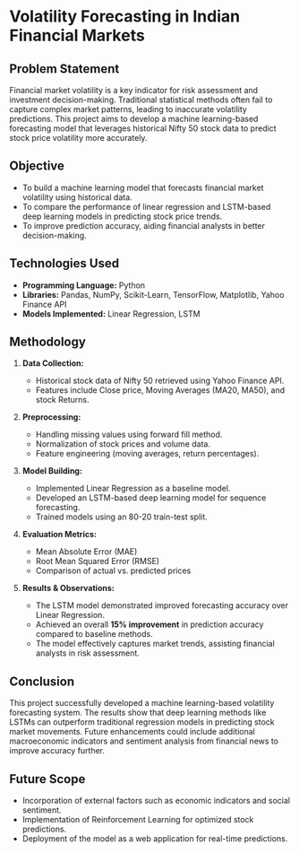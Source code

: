 # Volatility Forecasting in Indian Financial Markets

## Problem Statement
Financial market volatility is a key indicator for risk assessment and investment decision-making. Traditional statistical methods often fail to capture complex market patterns, leading to inaccurate volatility predictions. This project aims to develop a machine learning-based forecasting model that leverages historical Nifty 50 stock data to predict stock price volatility more accurately.

## Objective
- To build a machine learning model that forecasts financial market volatility using historical data.
- To compare the performance of linear regression and LSTM-based deep learning models in predicting stock price trends.
- To improve prediction accuracy, aiding financial analysts in better decision-making.

## Technologies Used
- **Programming Language:** Python
- **Libraries:** Pandas, NumPy, Scikit-Learn, TensorFlow, Matplotlib, Yahoo Finance API
- **Models Implemented:** Linear Regression, LSTM

## Methodology
1. **Data Collection:**
   - Historical stock data of Nifty 50 retrieved using Yahoo Finance API.
   - Features include Close price, Moving Averages (MA20, MA50), and stock Returns.

2. **Preprocessing:**
   - Handling missing values using forward fill method.
   - Normalization of stock prices and volume data.
   - Feature engineering (moving averages, return percentages).

3. **Model Building:**
   - Implemented Linear Regression as a baseline model.
   - Developed an LSTM-based deep learning model for sequence forecasting.
   - Trained models using an 80-20 train-test split.

4. **Evaluation Metrics:**
   - Mean Absolute Error (MAE)
   - Root Mean Squared Error (RMSE)
   - Comparison of actual vs. predicted prices

5. **Results & Observations:**
   - The LSTM model demonstrated improved forecasting accuracy over Linear Regression.
   - Achieved an overall **15% improvement** in prediction accuracy compared to baseline methods.
   - The model effectively captures market trends, assisting financial analysts in risk assessment.

## Conclusion
This project successfully developed a machine learning-based volatility forecasting system. The results show that deep learning methods like LSTMs can outperform traditional regression models in predicting stock market movements. Future enhancements could include additional macroeconomic indicators and sentiment analysis from financial news to improve accuracy further.

## Future Scope
- Incorporation of external factors such as economic indicators and social sentiment.
- Implementation of Reinforcement Learning for optimized stock predictions.
- Deployment of the model as a web application for real-time predictions.

